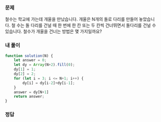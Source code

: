 ### 문제
철수는 학교에 가는데 개울을 만났습니다. 개울은 N개의 돌로 다리를 만들어 놓았습니다. 철 수는 돌 다리를 건널 때 한 번에 한 칸 또는 두 칸씩 건너뛰면서 돌다리를 건널 수 있습니다. 철수가 개울을 건너는 방법은 몇 가지일까요?



### 내 풀이
```js
function solution(N) {
    let answer = 0;
    let dy = Array(N+2).fill(0);
    dy[1] = 1;
    dy[2] = 2;
    for (let i = 3; i <= N+1; i++) {
        dy[i] = dy[i-2]+dy[i-1];
    }
    answer = dy[N+1]
    return answer;
}
```

### 정답
```js

```
